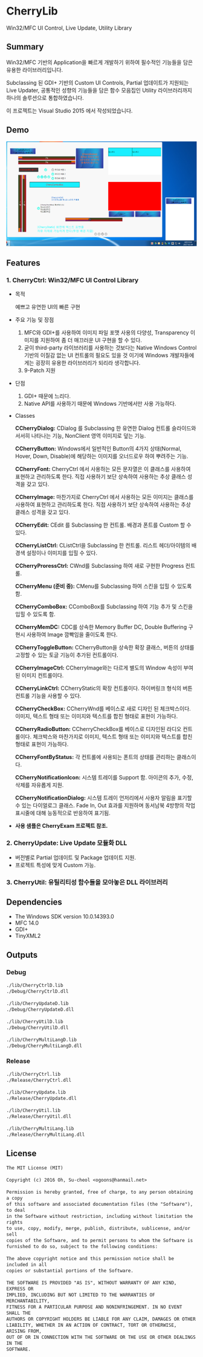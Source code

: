 # CherryLib

Win32/MFC UI Control, Live Update, Utility Library

## Summary

Win32/MFC 기반의 Application을 빠르게 개발하기 위하여 필수적인 기능들을 담은 유용한 라이브러리입니다.

Subclassing 된 GDI+ 기반의 Custom UI Controls, Partial 업데이트가 지원되는 Live Updater, 공통적인 성향의 기능들을 담은 함수 모음집인 Utility 라이브러리까지 하나의 솔루션으로 통합하였습니다.

이 프로젝트는 Visual Studio 2015 에서 작성되었습니다.

## Demo

![CherryCtrl Demo](./demo.png)

## Features
### 1. CherryCtrl: Win32/MFC UI Control Library

  - 목적
  
    예쁘고 유연한 UI의 빠른 구현
  
  - 주요 기능 및 장점
  
    1. MFC와 GDI+를 사용하여 이미지 파일 포맷 사용의 다양성, Transparency 이미지를 지원하여 좀 더 매끄러운 UI 구현을 할 수 있다.
    2. 굳이 third-party 라이브러리를 사용하는 것보다는 Native Windows Control 기반의 이질감 없는 UI 컨트롤의 필요도 있을 것
    이기에 Windows 개발자들에게는 굉장히 유용한 라이브러리가 되리라 생각합니다.
    3. 9-Patch 지원

  - 단점
  
    1. GDI+ 때문에 느리다.
    2. Native API를 사용하기 때문에 Windows 기반에서만 사용 가능하다.
  
  - Classes

    **CCherryDialog:** CDialog 를 Subclassing 한 유연한 Dialog 컨트롤 슬라이드와 서서히 나타나는 기능, NonClient 영역 이미지로 덮는 기능.

    **CCherryButton:** Windows에서 일반적인 Button의 4가지 상태(Normal, Hover, Down, Disable)에 해당하는 이미지를 오너드로우 하여 뿌려주는 기능.

    **CCherryFont:** CherryCtrl 에서 사용하는 모든 문자열은 이 클래스를 사용하여 표현하고 관리하도록 한다. 직접 사용하기 보단 상속하여 사용하는 추상 클래스 성격을 갖고 있다.
    
    **CCherryImage:** 마찬가지로 CherryCtrl 에서 사용하는 모든 이미지는 클래스를 사용하여 표현하고 관리하도록 한다. 직접 사용하기 보단 상속하여 사용하는 추상 클래스 성격을 갖고 있다.

    **CCherryEdit:** CEdit 를 Subclassing 한 컨트롤. 배경과 폰트를 Custom 할 수 있다.

    **CCherryListCtrl:** CListCtrl을 Subclassing 한 컨트롤. 리스트 헤더/아이템의 배경색 설정이나 이미지를 입힐 수 있다.
    
    **CCherryProressCtrl:** CWnd를 Subclassing 하여 새로 구현한 Progress 컨트롤.

    **CCherryMenu (준비 중):** CMenu를 Subclassing 하여 스킨을 입힐 수 있도록 함.

    **CCherryComboBox:** CComboBox를 Subclassing 하여 기능 추가 및 스킨을 입힐 수 있도록 함.

    **CCherryMemDC:** CDC를 상속한 Memory Buffer DC, Double Buffering 구현시 사용하여 Image 깜빡임을 줄이도록 한다.

    **CCherryToggleButton:** CCherryButton을 상속한 확장 클래스, 버튼의 상태를 고정할 수 있는 토글 기능이 추가된 컨트롤이다.

    **CCherryImageCtrl:** CCherryImage와는 다르게 별도의 Window 속성이 부여된 이미지 컨트롤이다.

    **CCherryLinkCtrl:** CCherryStatic의 확장 컨트롤이다. 하이버링크 형식의 버튼 컨트롤 기능을 사용할 수 있다.

    **CCherryCheckBox:** CCherryWnd를 베이스로 새로 디자인 된 체크박스이다. 이미지, 텍스트 형태 또는 이미지와 텍스트를 합친 형태로 표현이 가능하다.

    **CCherryRadioButton:** CCherryCheckBox를 베이스로 디자인된 라디오 컨트롤이다. 체크박스와 마찬가지로 이미지, 텍스트 형태 또는 이미지와 텍스트를 합친 형태로 표현이 가능하다.

    **CCherryFontByStatus:** 각 컨트롤에 사용되는 폰트의 상태를 관리하는 클래스이다.

    **CCherryNotificationIcon:** 시스템 트레이를 Support 함. 아이콘의 추가, 수정, 삭제를 자유롭게 지원.

    **CCherryNotificationDialog:** 시스템 트레이 언저리에서 사용자 알림을 표기할 수 있는 다이얼로그 클래스. Fade In, Out 효과를 지원하며 동서남북 4방향의 작업표시줄에 대해 능동적으로 반응하여 표기됨.

  - **사용 샘플은 CherryExam 프로젝트 참조.**

### 2. CherryUpdate: Live Update 모듈화 DLL

- 버전별로 Partial 업데이트 및 Package 업데이트 지원.
- 프로젝트 특성에 맞게 Custom 가능.

### 3. CherryUtil: 유틸리티성 함수들을 모아놓은 DLL 라이브러리

## Dependencies

* The Windows SDK version 10.0.14393.0
* MFC 14.0
* GDI+
* TinyXML2

## Outputs

### Debug
```
./lib/CherryCtrlD.lib
./Debug/CherryCtrlD.dll

./lib/CherryUpdateD.lib
./Debug/CherryUpdateD.dll

./lib/CherryUtilD.lib
./Debug/CherryUtilD.dll

./lib/CherryMultiLangD.lib
./Debug/CherryMultiLangD.dll
```

### Release
```
./lib/CherryCtrl.lib
./Release/CherryCtrl.dll

./lib/CherryUpdate.lib
./Release/CherryUpdate.dll

./lib/CherryUtil.lib
./Release/CherryUtil.dll

./lib/CherryMultiLang.lib
./Release/CherryMultiLang.dll
```

## License
```
The MIT License (MIT)

Copyright (c) 2016 Oh, Su-cheol <ogoons@hanmail.net>

Permission is hereby granted, free of charge, to any person obtaining a copy
of this software and associated documentation files (the "Software"), to deal
in the Software without restriction, including without limitation the rights
to use, copy, modify, merge, publish, distribute, sublicense, and/or sell
copies of the Software, and to permit persons to whom the Software is
furnished to do so, subject to the following conditions:

The above copyright notice and this permission notice shall be included in all
copies or substantial portions of the Software.

THE SOFTWARE IS PROVIDED "AS IS", WITHOUT WARRANTY OF ANY KIND, EXPRESS OR
IMPLIED, INCLUDING BUT NOT LIMITED TO THE WARRANTIES OF MERCHANTABILITY,
FITNESS FOR A PARTICULAR PURPOSE AND NONINFRINGEMENT. IN NO EVENT SHALL THE
AUTHORS OR COPYRIGHT HOLDERS BE LIABLE FOR ANY CLAIM, DAMAGES OR OTHER
LIABILITY, WHETHER IN AN ACTION OF CONTRACT, TORT OR OTHERWISE, ARISING FROM,
OUT OF OR IN CONNECTION WITH THE SOFTWARE OR THE USE OR OTHER DEALINGS IN THE
SOFTWARE.
```
